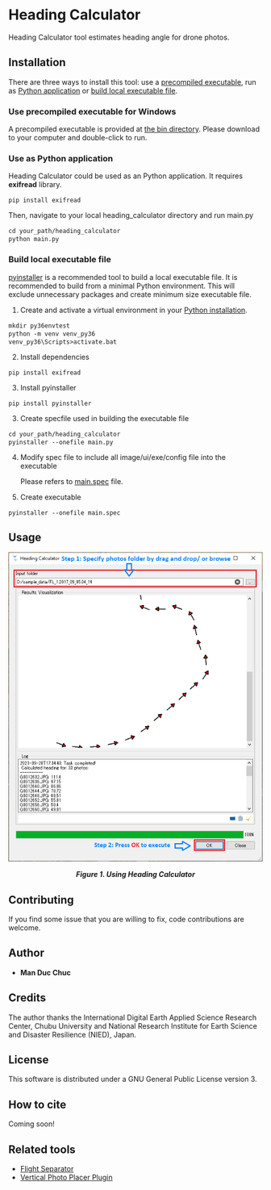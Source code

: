 # Heading Calculator

Heading Calculator tool estimates heading angle for drone photos. 

## Installation

There are three ways to install this tool: use a [precompiled executable](#use-precompiled-executable-for-windows), run as [Python application](#use-as-python-application) or [build local executable file](#build-local-executable-file).

### Use precompiled executable for Windows

A precompiled executable is provided at [the bin directory](https://github.com/verticalphotoplacer/HeadingCalculator/tree/master/bin).
Please download to your computer and double-click to run.

### Use as Python application

Heading Calculator could be used as an Python application.
It requires <b>exifread</b> library.

```
pip install exifread
```

Then, navigate to your local heading_calculator directory and run main.py

```
cd your_path/heading_calculator
python main.py
```

### Build local executable file

[pyinstaller](https://www.pyinstaller.org/) is a recommended tool to build a local executable file.
It is recommended to build from a minimal Python environment. This will exclude unnecessary packages and create minimum size executable file.

1. Create and activate a virtual environment in your [Python installation](https://www.python.org/downloads/).

```
mkdir py36envtest
python -m venv venv_py36
venv_py36\Scripts>activate.bat
```

2. Install dependencies

```
pip install exifread
```

3. Install pyinstaller

```
pip install pyinstaller
```

3. Create specfile used in building the executable file

```
cd your_path/heading_calculator
pyinstaller --onefile main.py
```

4. Modify spec file to include all image/ui/exe/config file into the executable

    Please refers to [main.spec](https://github.com/verticalphotoplacer/HeadingCalculator/blob/master/main.spec) file.

5. Create executable

```
pyinstaller --onefile main.spec
```

## Usage

<p align="center">
  <img align="middle" src="https://github.com/verticalphotoplacer/HeadingCalculator/blob/master/docs/hc_howtouse.PNG?raw=true" alt="Heading Calculator usage">
  <br>
  <br>
  <em><b>Figure 1. Using Heading Calculator</b></em>
</p>

## Contributing

If you find some issue that you are willing to fix, code contributions are welcome. 

## Author

* **Man Duc Chuc** 

## Credits

The author thanks the International Digital Earth Applied Science Research Center, Chubu University and National Research Institute for Earth Science and Disaster Resilience (NIED), Japan.

## License

This software is distributed under a GNU General Public License version 3.

## How to cite 
Coming soon!

## Related tools
* [Flight Separator](https://github.com/verticalphotoplacer/FlightSeparator)
* [Vertical Photo Placer Plugin](https://github.com/verticalphotoplacer/VerticalPhotoPlacer)
